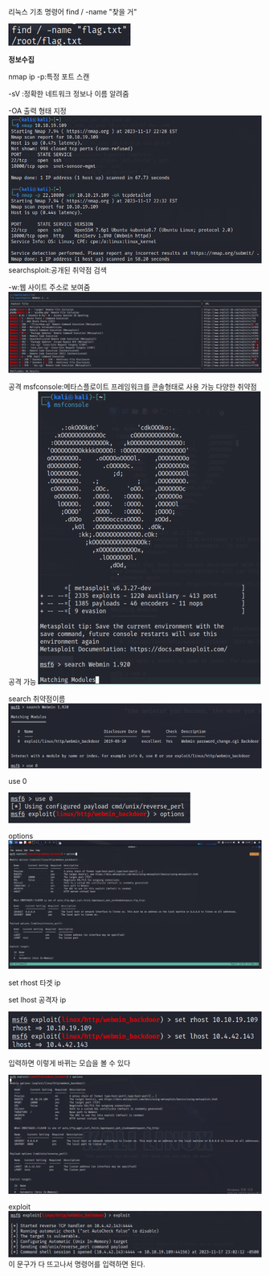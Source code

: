 리눅스 기초 명령어
find / -name "찾을 거" 

![이미지](/assets/f.png)

**정보수집**

nmap ip 
-p:특정 포트 스캔

-sV :정확한 네트워크 정보나 이름 알려줌

-OA 출력 형태 지정
![이미지](/assets/nmap1.png)
searchsploit:공개된 취약점 검색

-w:웹 사이트 주소로 보여줌
![이미지](/assets/searchsploit1.png)

공격
msfconsole:메타스플로이트 프레임워크를 콘솔형태로 사용 가능
다양한 취약점 공격 가능
![이미지](/assets/ms.png)

search 취약점이름
![이미지](/assets/search.png)

use 0

![이미지](/assets/use.png)

options
![이미지](/assets/options.png)

set rhost 타겟 ip

set lhost 공격자 ip

![이미지](/assets/set12.png)

입력하면 이렇게 바뀌는 모습을 볼 수 있다

![이미지](/assets/set%20c.png)

exploit
![이미지](/assets/exploit1.png)
이 문구가 다 뜨고나서 명령어를 입력하면 된다.

